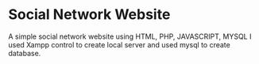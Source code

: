 # Social Network Website
A simple social network website using HTML, PHP, JAVASCRIPT, MYSQL
I used Xampp control to create local server and used mysql to create database.

